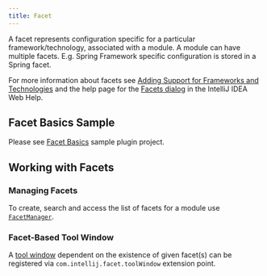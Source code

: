 ```yaml
---
title: Facet
---
```

<!-- Copyright 2000-2020 JetBrains s.r.o. and other contributors. Use of this source code is governed by the Apache 2.0 license that can be found in the LICENSE file. -->

A facet represents configuration specific for a particular framework/technology, associated with a module.
A module can have multiple facets. E.g. Spring Framework specific configuration is stored in a Spring facet.

For more information about facets see [Adding Support for Frameworks and Technologies](https://www.jetbrains.com/help/idea/adding-support-for-frameworks-and-technologies.html) and the help page for the [Facets dialog](https://www.jetbrains.com/help/idea/facet-page.html) in the IntelliJ IDEA Web Help.

## Facet Basics Sample
Please see [Facet Basics](https://github.com/JetBrains/intellij-sdk-docs/tree/master/code_samples/facet_basics) sample plugin project.

## Working with Facets

### Managing Facets
To create, search and access the list of facets for a module use [`FacetManager`](upsource:///platform/lang-api/src/com/intellij/facet/FacetManager.java).

### Facet-Based Tool Window
A [tool window](/user_interface_components/tool_windows.md) dependent on the existence of given facet(s) can be registered via `com.intellij.facet.toolWindow` extension point.
